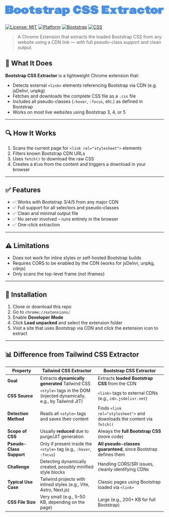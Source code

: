 <h1 align="center">
  <img src="md/font.png" alt="Boostrap CSS Extractor"> 
</h1>


[![License: MIT](https://img.shields.io/badge/License-MIT-yellow?style=for-the-badge)](https://opensource.org/licenses/MIT)
[![Platform](https://img.shields.io/badge/Platform-Chrome%20Extension-2bbc8a?style=for-the-badge&logo=googlechrome)](https://developer.chrome.com/docs/extensions/)
[![Bootstrap](https://img.shields.io/badge/Framework-Bootstrap-7952b3?style=for-the-badge&logo=bootstrap)](https://getbootstrap.com/)
[![CSS](https://img.shields.io/badge/Extracts-CSS-blue?style=for-the-badge&logo=css3)](#)

> A Chrome Extension that extracts the loaded Bootstrap CSS from any website using a CDN link — with full pseudo-class support and clean output.

## 🧠 What It Does

**Bootstrap CSS Extractor** is a lightweight Chrome extension that:
- Detects external `<link>` elements referencing Bootstrap via CDN (e.g. jsDelivr, unpkg)
- Fetches and downloads the complete CSS file as a `.css` file
- Includes all pseudo-classes (`:hover`, `:focus`, etc.) as defined in Bootstrap
- Works on most live websites using Bootstrap 3, 4, or 5

---

## 🔍 How It Works

1. Scans the current page for `<link rel="stylesheet">` elements
2. Filters known Bootstrap CDN URLs
3. Uses `fetch()` to download the raw CSS
4. Creates a `Blob` from the content and triggers a download in your browser

---

## ✅ Features

- ✅ Works with Bootstrap 3/4/5 from any major CDN  
- ✅ Full support for all selectors and pseudo-classes  
- ✅ Clean and minimal output file  
- ✅ No server involved – runs entirely in the browser  
- ✅ One-click extraction

---

## ⚠️ Limitations

- Does not work for inline styles or self-hosted Bootstrap builds  
- Requires CORS to be enabled by the CDN (works for jsDelivr, unpkg, cdnjs)  
- Only scans the top-level frame (not iframes)

---

## 🚀 Installation

1. Clone or download this repo
2. Go to `chrome://extensions/`  
3. Enable **Developer Mode**
4. Click **Load unpacked** and select the extension folder
5. Visit a site that uses Bootstrap via CDN and click the extension icon to extract

---

## 📊 Difference from Tailwind CSS Extractor

| Property                         | **Tailwind CSS Extractor**                                              | **Bootstrap CSS Extractor**                                                  |
| -------------------------------- | ------------------------------------------------------------------------ | ----------------------------------------------------------------------------- |
| **Goal**                         | Extracts **dynamically generated** Tailwind CSS                          | Extracts **loaded Bootstrap CSS** from the CDN                                |
| **CSS Source**                   | `<style>` tags in the DOM (injected dynamically, e.g., by Tailwind JIT) | `<link>` tags to external CDNs (e.g., `cdn.jsdelivr.net`)                     |
| **Detection Method**             | Reads all `<style>` tags and saves their content                        | Finds `<link rel="stylesheet">` and downloads the content via `fetch()`       |
| **Scope of CSS**                 | Usually **reduced** due to purge/JIT generation                         | Always the **full Bootstrap CSS** (more code)                                 |
| **Pseudo-Class Support**         | Only if present inside the `<style>` tag (e.g., `:hover`, `:focus`)     | **All pseudo-classes guaranteed**, since Bootstrap defines them               |
| **Challenge**                    | Detecting dynamically created, possibly minified style blocks           | Handling CORS/SRI issues, cleanly identifying CDNs                            |
| **Typical Use Case**             | Tailwind projects with inlined styles (e.g., Vite, Astro, Next.js)      | Classic pages using Bootstrap loaded via `<link>`                             |
| **CSS File Size**                | Very small (e.g., 5–50 KB, depending on the page)                       | Large (e.g., 200+ KB for full Bootstrap)                                      |
